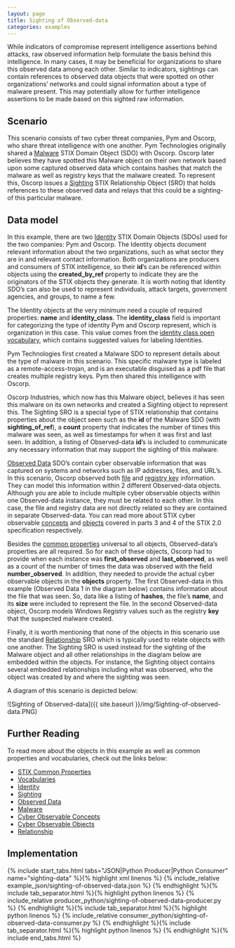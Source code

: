 ```yaml
---
layout: page
title: Sighting of Observed-data
categories: examples
---
```


While indicators of compromise represent intelligence assertions behind attacks, raw observed information help formulate the basis behind this intelligence. In many cases, it may be beneficial for organizations to share this observed data among each other. Similar to indicators, sightings can contain references to observed data objects that were spotted on other organizations’ networks and could signal information about a type of malware present. This may potentially allow for further intelligence assertions to be made based on this sighted raw information.

**Scenario**
------------

This scenario consists of two cyber threat companies, Pym and Oscorp, who share threat intelligence with one another. Pym Technologies originally shared a [Malware](https://docs.google.com/document/d/1IvkLxg_tCnICsatu2lyxKmWmh1gY2h8HUNssKIE-UIA/edit#heading=h.s5l7katgbp09) STIX Domain Object (SDO) with Oscorp. Oscorp later believes they have spotted this Malware object on their own network based upon some captured observed data which contains hashes that match the malware as well as registry keys that the malware created. To represent this, Oscorp issues a [Sighting](https://docs.google.com/document/d/1IvkLxg_tCnICsatu2lyxKmWmh1gY2h8HUNssKIE-UIA/edit#heading=h.a795guqsap3r) STIX Relationship Object (SRO) that holds references to these observed data and relays that this could be a sighting-of this particular malware.

**Data model**
--------------

In this example, there are two [Identity](https://docs.google.com/document/d/1S5XhY6F5OT599b0OuHtUf8IBzFvNY8RysFHIj93DgsY/edit#heading=h.wh296fiwpklp) STIX Domain Objects (SDOs) used for the two companies: Pym and Oscorp. The Identity objects document relevant information about the two organizations, such as what sector they are in and relevant contact information. Both organizations are producers and consumers of STIX intelligence, so their <span class="sdo">**id**</span>’s can be referenced within objects using the <span class="sdo">**created\_by\_ref**</span> property to indicate they are the originators of the STIX objects they generate. It is worth noting that Identity SDO’s can also be used to represent individuals, attack targets, government agencies, and groups, to name a few.

The Identity objects at the very minimum need a couple of required properties: <span class="sdo">**name**</span> and <span class="sdo">**identity\_class**</span>. The <span class="sdo">**identity\_class**</span> field is important for categorizing the type of identity Pym and Oscorp represent, which is <span class="values">organization</span> in this case. This value comes from the [identity class open vocabulary](https://docs.google.com/document/d/1HRVFn2kAxBOTMbEb3KRu8tjMoHm-KRAI-2R8CTzGil4/edit#heading=h.be1dktvcmyu), which contains suggested values for labeling Identities.

Pym Technologies first created a Malware SDO to represent details about the type of malware in this scenario. This specific malware type is labeled as a <span class="values">remote-access-trojan</span>, and is an executable disguised as a pdf file that creates multiple registry keys. Pym then shared this intelligence with Oscorp.

Oscorp Industries, which now has this Malware object, believes it has seen this malware on its own networks and created a Sighting object to represent this. The Sighting SRO is a special type of STIX relationship that contains properties about the object seen such as the <span class="sdo">**id**</span> of the Malware SDO (with <span class="sdo">**sighting\_of\_ref**</span>), a <span class="sdo">**count**</span> property that indicates the number of times this malware was seen, as well as timestamps for when it was first and last seen. In addition, a listing of Observed-data <span class="sdo">**id**</span>’s is included to communicate any necessary information that may support the sighting of this malware.

[Observed Data](https://docs.google.com/document/d/1IvkLxg_tCnICsatu2lyxKmWmh1gY2h8HUNssKIE-UIA/edit#heading=h.p49j1fwoxldc) SDO’s contain cyber observable information that was captured on systems and networks such as IP addresses, files, and URL’s. In this scenario, Oscorp observed both [file](https://docs.google.com/document/d/1aH4z7AOi7YKSCYcdlF6cW_FKFLHg3zKg0a-a_UrEros/edit#heading=h.99bl2dibcztv) and [registry key](https://docs.google.com/document/d/1aH4z7AOi7YKSCYcdlF6cW_FKFLHg3zKg0a-a_UrEros/edit#heading=h.u7n4ndghs3qq) information. They can model this information within 2 different Observed-data objects. Although you are able to include multiple cyber observable objects within one Observed-data instance, they must be related to each other. In this case, the file and registry data are not directly related so they are contained in separate Observed-data. You can read more about STIX cyber observable [concepts](https://docs.google.com/document/d/1ti4Ei_ii_Uc4izHNZlYmBP9NgD5-iVWC--y-3HmGZyg/edit) and [objects](https://docs.google.com/document/d/167aIyr5BIAJJORzjT11U25cGSBJ0cBNSdkheNJFz6l8/edit) covered in parts 3 and 4 of the STIX 2.0 specification respectively.

Besides the [common properties](https://docs.google.com/document/d/1dIrh1Lp3KAjEMm8o2VzAmuV0Peu-jt9aAh1IHrjAroM/edit#heading=h.xzbicbtscatx) universal to all objects, Observed-data’s properties are all required. So for each of these objects, Oscorp had to provide when each instance was <span class="sdo">**first\_observed**</span> and <span class="sdo">**last\_observed**</span>, as well as a count of the number of times the data was observed with the field <span class="sdo">**number\_observed**</span>. In addition, they needed to provide the actual cyber observable objects in the <span class="sdo">**objects**</span> property. The first Observed-data in this example (Observed Data 1 in the diagram below) contains information about the file that was seen. So, data like a listing of <span class="sdo">**hashes**</span>, the file’s <span class="sdo">**name**</span>, and its <span class="sdo">**size**</span> were included to represent the file. In the second Observed-data object, Oscorp models Windows Registry values such as the registry <span class="sdo">**key**</span> that the suspected malware created.

Finally, it is worth mentioning that none of the objects in this scenario use the standard [Relationship](https://docs.google.com/document/d/1IvkLxg_tCnICsatu2lyxKmWmh1gY2h8HUNssKIE-UIA/edit#heading=h.e2e1szrqfoan) SRO which is typically used to relate objects with one another. The Sighting SRO is used instead for the sighting of the Malware object and all other relationships in the diagram below are embedded within the objects. For instance, the Sighting object contains several embedded relationships including what was observed, who the object was created by and where the sighting was seen.

A diagram of this scenario is depicted below:

![Sighting of Observed-data]({{ site.baseurl }}/img/Sighting-of-observed-data.PNG)

**Further Reading**
-------------------

To read more about the objects in this example as well as common properties and vocabularies, check out the links below:

-   [STIX Common Properties](https://docs.google.com/document/d/1HRVFn2kAxBOTMbEb3KRu8tjMoHm-KRAI-2R8CTzGil4/edit#heading=h.xzbicbtscatx)
-   [Vocabularies](https://docs.google.com/document/d/1HRVFn2kAxBOTMbEb3KRu8tjMoHm-KRAI-2R8CTzGil4/edit#heading=h.iit7tolczlxv)
-   [Identity](https://docs.google.com/document/d/1nipwFIaFwkHo4Gzw-qxZQpCjP_5tX7rbI3Ic5C56Z88/edit#heading=h.wh296fiwpklp)
-   [Sighting](https://docs.google.com/document/d/1S5XhY6F5OT599b0OuHtUf8IBzFvNY8RysFHIj93DgsY/edit#heading=h.a795guqsap3r)
-   [Observed Data](https://docs.google.com/document/d/1IvkLxg_tCnICsatu2lyxKmWmh1gY2h8HUNssKIE-UIA/edit#heading=h.p49j1fwoxldc)
-   [Malware](https://docs.google.com/document/d/1IvkLxg_tCnICsatu2lyxKmWmh1gY2h8HUNssKIE-UIA/edit#heading=h.s5l7katgbp09)
-   [Cyber Observable Concepts](https://docs.google.com/document/d/1ti4Ei_ii_Uc4izHNZlYmBP9NgD5-iVWC--y-3HmGZyg/edit)
-   [Cyber Observable Objects](https://docs.google.com/document/d/167aIyr5BIAJJORzjT11U25cGSBJ0cBNSdkheNJFz6l8/edit)
-   [Relationship](https://docs.google.com/document/d/1IvkLxg_tCnICsatu2lyxKmWmh1gY2h8HUNssKIE-UIA/edit#heading=h.e2e1szrqfoan)

**Implementation**
------------------

{% include start_tabs.html tabs="JSON|Python Producer|Python Consumer" name="sighting-data" %}{% highlight xml linenos %}
{% include_relative example_json/sighting-of-observed-data.json %}
{% endhighlight %}{% include tab_separator.html %}{% highlight python linenos %}
{% include_relative producer_python/sighting-of-observed-data-producer.py %}
{% endhighlight %}{% include tab_separator.html %}{% highlight python linenos %}
{% include_relative consumer_python/sighting-of-observed-data-consumer.py %}
{% endhighlight %}{% include tab_separator.html %}{% highlight python linenos %}
{% endhighlight %}{% include end_tabs.html %}

